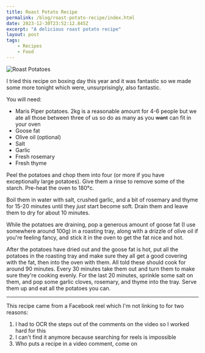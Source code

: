 ```yaml
---
title: Roast Potato Recipe
permalink: /blog/roast-potato-recipe/index.html
date: 2023-12-30T23:52:12.845Z
excerpt: "A delicious roast potato recipe"
layout: post
tags:
    - Recipes
    - Food
---
```


![Roast Potatoes](https://cdn.rknight.me/site/roast-potatoes.jpg)

I tried this recipe on boxing day this year and it was fantastic so we made some more tonight which were, unsurprisingly, also fantastic. 

You will need:

- Maris Piper potatoes. 2kg is a reasonable amount for 4-6 people but we ate all those between three of us so do as many as you ~~want~~ can fit in your oven
- Goose fat
- Olive oil (optional)
- Salt
- Garlic
- Fresh rosemary
- Fresh thyme

Peel the potatoes and chop them into four (or more if you have exceptionally large potatoes). Give them a rinse to remove some of the starch. Pre-heat the oven to 180°c.

Boil them in water with salt, crushed garlic, and a bit of rosemary and thyme for 15-20 minutes until they _just_ start become soft. Drain them and leave them to dry for about 10 minutes.

While the potatoes are draining, pop a generous amount of goose fat (I use somewhere around 100g) in a roasting tray, along with a drizzle of olive oil if you're feeling fancy, and stick it in the oven to get the fat nice and hot.

After the potatoes have dried out and the goose fat is hot, put all the potatoes in the roasting tray and make sure they all get a good covering with the fat, then into the oven with them. All told these should cook for around 90 minutes. Every 30 minutes take them out and turn them to make sure they're cooking evenly. For the last 20 minutes, sprinkle some salt on them, and pop some garlic cloves, rosemary, and thyme into the tray. Serve them up and eat all the potatoes you can.

---

This recipe came from a Facebook reel which I'm not linking to for two reasons:

1. I had to OCR the steps out of the comments on the video so I worked hard for this
2. I can't find it anymore because searching for reels is impossible
3. Who puts a recipe in a video comment, come on